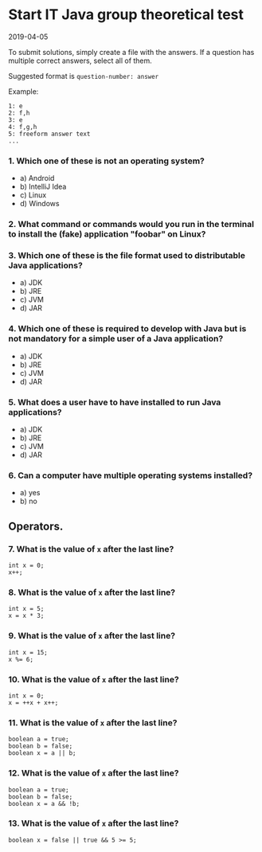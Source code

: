 # Start IT Java group theoretical test
2019-04-05

To submit solutions, simply create a file with the answers. If a question has multiple correct answers, select all of them.

Suggested format is `question-number: answer`

Example:
```
1: e
2: f,h
3: e
4: f,g,h
5: freeform answer text
...
```

### 1. Which one of these is **not** an operating system?
- a) Android
- b) IntelliJ Idea
- c) Linux
- d) Windows

### 2. What command or commands would you run in the terminal to install the (fake) application "foobar" on Linux?

### 3. Which one of these is the file format used to distributable Java applications?
- a) JDK
- b) JRE
- c) JVM
- d) JAR

### 4. Which one of these is required to develop with Java but is not mandatory for a simple user of a Java application?
- a) JDK
- b) JRE
- c) JVM
- d) JAR

### 5. What does a user have to have installed to run Java applications?
- a) JDK
- b) JRE
- c) JVM
- d) JAR

### 6. Can a computer have multiple operating systems installed?
- a) yes
- b) no

## Operators.

### 7. What is the value of `x` after the last line?
```
int x = 0;
x++;
```

### 8. What is the value of `x` after the last line?
```
int x = 5;
x = x * 3;
```

### 9. What is the value of `x` after the last line?
```
int x = 15;
x %= 6;
```

### 10. What is the value of `x` after the last line?
```
int x = 0;
x = ++x + x++;
```

### 11. What is the value of `x` after the last line?
```
boolean a = true;
boolean b = false;
boolean x = a || b;
```

### 12. What is the value of `x` after the last line?
```
boolean a = true;
boolean b = false;
boolean x = a && !b;
```

### 13. What is the value of `x` after the last line?
```
boolean x = false || true && 5 >= 5;
```
